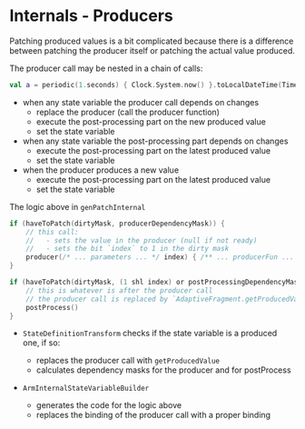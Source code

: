 # Internals - Producers

Patching produced values is a bit complicated because there is a difference between patching
the producer itself or patching the actual value produced.

The producer call may be nested in a chain of calls:

```kotlin
val a = periodic(1.seconds) { Clock.System.now() }.toLocalDateTime(TimeZone.getSystemDefault()).let { "${it.hour}:${it.minute}" }
```

- when any state variable the producer call depends on changes
    - replace the producer (call the producer function)
    - execute the post-processing part on the new produced value
    - set the state variable
- when any state variable the post-processing part depends on changes
    - execute the post-processing part on the latest produced value
    - set the state variable
- when the producer produces a new value
    - execute the post-processing part on the latest produced value
    - set the state variable

The logic above in `genPatchInternal`

```kotlin
if (haveToPatch(dirtyMask, producerDependencyMask)) {
    // this call:
    //   - sets the value in the producer (null if not ready)
    //   - sets the bit `index` to 1 in the dirty mask
    producer(/* ... parameters ... */ index) { /** ... producerFun ... */ }
}

if (haveToPatch(dirtyMask, (1 shl index) or postProcessingDependencyMask)) {
    // this is whatever is after the producer call
    // the producer call is replaced by `AdaptiveFragment.getProducedValue(index)`
    postProcess()
}
```

- `StateDefinitionTransform` checks if the state variable is a produced one, if so:
    - replaces the producer call with `getProducedValue`
    - calculates dependency masks for the producer and for postProcess

- `ArmInternalStateVariableBuilder`
    - generates the code for the logic above
    - replaces the binding of the producer call with a proper binding